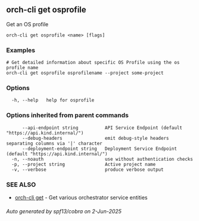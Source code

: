 ## orch-cli get osprofile

Get an OS profile

```
orch-cli get osprofile <name> [flags]
```

### Examples

```
# Get detailed information about specific OS Profile using the os profile name
orch-cli get osprofile osprofilename --project some-project
```

### Options

```
  -h, --help   help for osprofile
```

### Options inherited from parent commands

```
      --api-endpoint string          API Service Endpoint (default "https://api.kind.internal/")
      --debug-headers                emit debug-style headers separating columns via '|' character
      --deployment-endpoint string   Deployment Service Endpoint (default "https://api.kind.internal/")
  -n, --noauth                       use without authentication checks
  -p, --project string               Active project name
  -v, --verbose                      produce verbose output
```

### SEE ALSO

* [orch-cli get](orch-cli_get.md)	 - Get various orchestrator service entities

###### Auto generated by spf13/cobra on 2-Jun-2025
